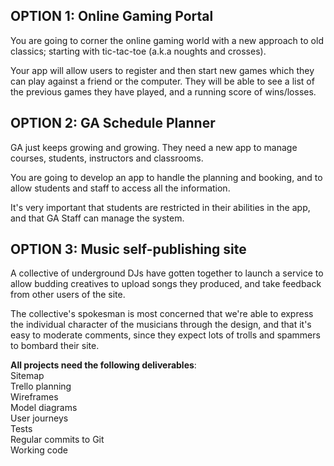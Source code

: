 ## OPTION 1: Online Gaming Portal

You are going to corner the online gaming world with a new approach to old classics; starting with tic-tac-toe (a.k.a noughts and crosses).

Your app will allow users to register and then start new games which they can play against a friend or the computer. They will be able to see a list of the previous games they have played, and a running score of wins/losses.

## OPTION 2: GA Schedule Planner

GA just keeps growing and growing. They need a new app to manage courses, students, instructors and classrooms.

You are going to develop an app to handle the planning and booking, and to allow students and staff to access all the information. 

It's very important that students are restricted in their abilities in the app, and that GA Staff can manage the system.

## OPTION 3: Music self-publishing site

A collective of underground DJs have gotten together to launch a service to allow budding creatives to upload songs they produced, and take feedback from other users of the site.

The collective's spokesman is most concerned that we're able to express the individual character of the musicians through the design, and that it's easy to moderate comments, since they expect lots of trolls and spammers to bombard their site.





**All projects need the following deliverables**:  
Sitemap  
Trello planning  
Wireframes  
Model diagrams  
User journeys  
Tests  
Regular commits to Git  
Working code  
